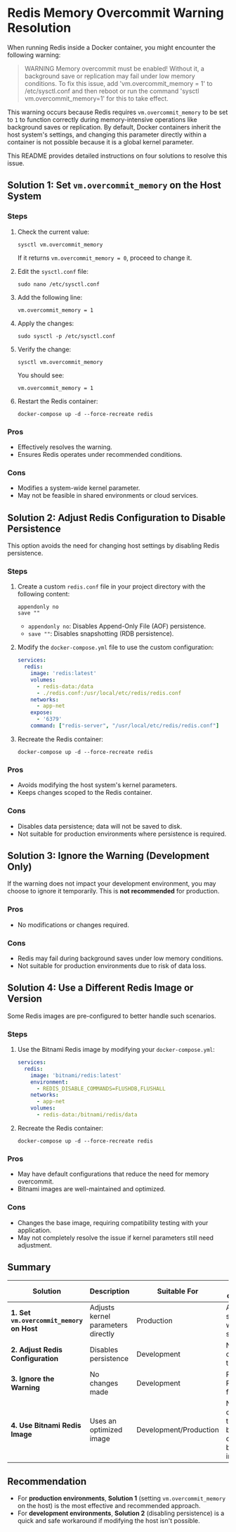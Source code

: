 # Redis Memory Overcommit Warning Resolution

When running Redis inside a Docker container, you might encounter the following warning:

> WARNING Memory overcommit must be enabled! Without it, a background save or replication may fail under low memory conditions. To fix this issue, add 'vm.overcommit_memory = 1' to /etc/sysctl.conf and then reboot or run the command 'sysctl vm.overcommit_memory=1' for this to take effect.

This warning occurs because Redis requires `vm.overcommit_memory` to be set to `1` to function correctly during memory-intensive operations like background saves or replication. By default, Docker containers inherit the host system's settings, and changing this parameter directly within a container is not possible because it is a global kernel parameter.

This README provides detailed instructions on four solutions to resolve this issue.

## Solution 1: Set `vm.overcommit_memory` on the Host System

### Steps
1. Check the current value:
   ```
   sysctl vm.overcommit_memory
   ```
   If it returns `vm.overcommit_memory = 0`, proceed to change it.

2. Edit the `sysctl.conf` file:
   ```
   sudo nano /etc/sysctl.conf
   ```
   
3. Add the following line:
   ```
   vm.overcommit_memory = 1
   ```

4. Apply the changes:
   ```
   sudo sysctl -p /etc/sysctl.conf
   ```

5. Verify the change:
   ```
   sysctl vm.overcommit_memory
   ```
   You should see:
   ```
   vm.overcommit_memory = 1
   ```

6. Restart the Redis container:
   ```
   docker-compose up -d --force-recreate redis
   ```

### Pros
- Effectively resolves the warning.
- Ensures Redis operates under recommended conditions.

### Cons
- Modifies a system-wide kernel parameter.
- May not be feasible in shared environments or cloud services.

## Solution 2: Adjust Redis Configuration to Disable Persistence

This option avoids the need for changing host settings by disabling Redis persistence.

### Steps
1. Create a custom `redis.conf` file in your project directory with the following content:
   ```
   appendonly no
   save ""
   ```
   - `appendonly no`: Disables Append-Only File (AOF) persistence.
   - `save ""`: Disables snapshotting (RDB persistence).

2. Modify the `docker-compose.yml` file to use the custom configuration:
   ```yaml
   services:
     redis:
       image: 'redis:latest'
       volumes:
         - redis-data:/data
         - ./redis.conf:/usr/local/etc/redis/redis.conf
       networks:
         - app-net
       expose:
         - '6379'
       command: ["redis-server", "/usr/local/etc/redis/redis.conf"]
   ```

3. Recreate the Redis container:
   ```
   docker-compose up -d --force-recreate redis
   ```

### Pros
- Avoids modifying the host system's kernel parameters.
- Keeps changes scoped to the Redis container.

### Cons
- Disables data persistence; data will not be saved to disk.
- Not suitable for production environments where persistence is required.

## Solution 3: Ignore the Warning (Development Only)

If the warning does not impact your development environment, you may choose to ignore it temporarily. This is **not recommended** for production.

### Pros
- No modifications or changes required.

### Cons
- Redis may fail during background saves under low memory conditions.
- Not suitable for production environments due to risk of data loss.

## Solution 4: Use a Different Redis Image or Version

Some Redis images are pre-configured to better handle such scenarios.

### Steps
1. Use the Bitnami Redis image by modifying your `docker-compose.yml`:
   ```yaml
   services:
     redis:
       image: 'bitnami/redis:latest'
       environment:
         - REDIS_DISABLE_COMMANDS=FLUSHDB,FLUSHALL
       networks:
         - app-net
       volumes:
         - redis-data:/bitnami/redis/data
   ```

2. Recreate the Redis container:
   ```
   docker-compose up -d --force-recreate redis
   ```

### Pros
- May have default configurations that reduce the need for memory overcommit.
- Bitnami images are well-maintained and optimized.

### Cons
- Changes the base image, requiring compatibility testing with your application.
- May not completely resolve the issue if kernel parameters still need adjustment.

## Summary

| Solution | Description | Suitable For | Impact on Host |
| -------- | ----------- | ------------ | -------------- |
| **1. Set `vm.overcommit_memory` on Host** | Adjusts kernel parameters directly | Production | Alters system-wide settings |
| **2. Adjust Redis Configuration** | Disables persistence | Development | No changes to host |
| **3. Ignore the Warning** | No changes made | Development | Risk of Redis failure |
| **4. Use Bitnami Redis Image** | Uses an optimized image | Development/Production | No changes to host, but changes base image |

## Recommendation

- For **production environments**, **Solution 1** (setting `vm.overcommit_memory` on the host) is the most effective and recommended approach.
- For **development environments**, **Solution 2** (disabling persistence) is a quick and safe workaround if modifying the host isn't possible.

